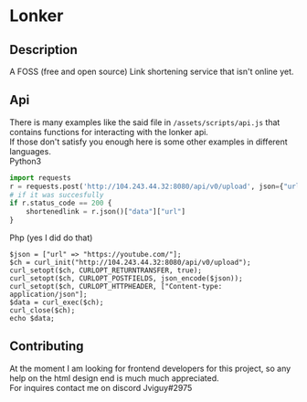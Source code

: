 # Lonker
## Description
A FOSS (free and open source) Link shortening service that isn't online yet.

## Api
There is many examples like the said file in `/assets/scripts/api.js` that contains functions for interacting with the lonker api. <br>
If those don't satisfy you enough here is some other examples in different languages.<br>
Python3
```py
import requests
r = requests.post('http://104.243.44.32:8080/api/v0/upload', json={"url": "https://youtube.com/"})
# if it was succesfully
if r.status_code == 200 {
    shortenedlink = r.json()["data"]["url"]
}
```
Php (yes I did do that)
```
$json = ["url" => "https://youtube.com/"];
$ch = curl_init("http://104.243.44.32:8080/api/v0/upload");
curl_setopt($ch, CURLOPT_RETURNTRANSFER, true);
curl_setopt($ch, CURLOPT_POSTFIELDS, json_encode($json));
curl_setopt($ch, CURLOPT_HTTPHEADER, ["Content-type: application/json"];
$data = curl_exec($ch);
curl_close($ch);
echo $data;
```
## Contributing
At the moment I am looking for frontend developers for this project, so any help on the html design end is much much appreciated. <br>
For inquires contact me on discord Jviguy#2975
